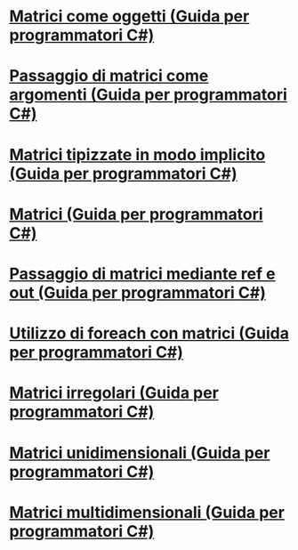 # [Matrici come oggetti (Guida per programmatori C#)](arrays-as-objects.md)
# [Passaggio di matrici come argomenti (Guida per programmatori C#)](passing-arrays-as-arguments.md)
# [Matrici tipizzate in modo implicito (Guida per programmatori C#)](implicitly-typed-arrays.md)
# [Matrici (Guida per programmatori C#)](index.md)
# [Passaggio di matrici mediante ref e out (Guida per programmatori C#)](passing-arrays-using-ref-and-out.md)
# [Utilizzo di foreach con matrici (Guida per programmatori C#)](using-foreach-with-arrays.md)
# [Matrici irregolari (Guida per programmatori C#)](jagged-arrays.md)
# [Matrici unidimensionali (Guida per programmatori C#)](single-dimensional-arrays.md)
# [Matrici multidimensionali (Guida per programmatori C#)](multidimensional-arrays.md)
